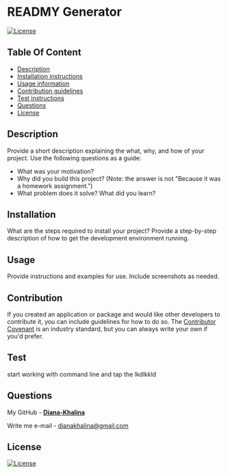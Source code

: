 # READMY Generator
  
  [![License](https://img.shields.io/static/v1?label=Licence&message=ISC&color=green)](https://opensource.org/license/ISC)
  

 
## Table Of Content

- [Description](#description)
- [Installation instructions](#installation)
- [Usage information](#usage)
- [Contribution guidelines](#contribution)
- [Test instructions](#test)
- [Questions](#questions)
- [License](#license)



## Description

  Provide a short description explaining the what, why, and how of your project. Use the following questions as a guide:

- What was your motivation?
- Why did you build this project? (Note: the answer is not "Because it was a homework assignment.")
- What problem does it solve?
What did you learn?









## Installation

What are the steps required to install your project? Provide a step-by-step description of how to get the development environment running.










## Usage


Provide instructions and examples for use. Include screenshots as needed.









## Contribution

If you created an application or package and would like other developers to contribute it, you can include guidelines for how to do so. The [Contributor Covenant](https://www.contributor-covenant.org/) is an industry standard, but you can always write your own if you'd prefer.









## Test

start working with command line and tap the lkdlkkld














## Questions
 My GitHub -
<a href="https://github.com/Diana-Khalina"><strong>Diana-Khalina</a></strong>


Write me e-mail -  dianakhalina@gmail.com 


    
## License

[![License](https://img.shields.io/static/v1?label=Licence&message=ISC&color=green)](https://opensource.org/license/ISC)

 



